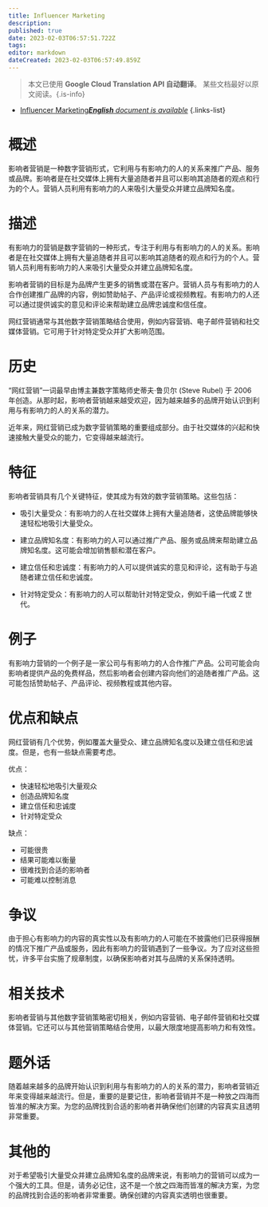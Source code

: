 ```yaml
---
title: Influencer Marketing
description: 
published: true
date: 2023-02-03T06:57:51.722Z
tags: 
editor: markdown
dateCreated: 2023-02-03T06:57:49.859Z
---
```


> 本文已使用 **Google Cloud Translation API 自动翻译**。
某些文档最好以原文阅读。{.is-info}



- [Influencer Marketing***English** document is available*](/en/Knowledge-base/Dictionary/influencer-marketing)
{.links-list}


# 概述
影响者营销是一种数字营销形式，它利用与有影响力的人的关系来推广产品、服务或品牌。影响者是在社交媒体上拥有大量追随者并且可以影响其追随者的观点和行为的个人。营销人员利用有影响力的人来吸引大量受众并建立品牌知名度。

# 描述
有影响力的营销是数字营销的一种形式，专注于利用与有影响力的人的关系。影响者是在社交媒体上拥有大量追随者并且可以影响其追随者的观点和行为的个人。营销人员利用有影响力的人来吸引大量受众并建立品牌知名度。

影响者营销的目标是为品牌产生更多的销售或潜在客户。营销人员与有影响力的人合作创建推广品牌的内容，例如赞助帖子、产品评论或视频教程。有影响力的人还可以通过提供诚实的意见和评论来帮助建立品牌忠诚度和信任度。

网红营销通常与其他数字营销策略结合使用，例如内容营销、电子邮件营销和社交媒体营销。它可用于针对特定受众并扩大影响范围。

# 历史
“网红营销”一词最早由博主兼数字策略师史蒂夫·鲁贝尔 (Steve Rubel) 于 2006 年创造。从那时起，影响者营销越来越受欢迎，因为越来越多的品牌开始认识到利用与有影响力的人的关系的潜力。

近年来，网红营销已成为数字营销策略的重要组成部分。由于社交媒体的兴起和快速接触大量受众的能力，它变得越来越流行。

# 特征
影响者营销具有几个关键特征，使其成为有效的数字营销策略。这些包括：

- 吸引大量受众：有影响力的人在社交媒体上拥有大量追随者，这使品牌能够快速轻松地吸引大量受众。

- 建立品牌知名度：有影响力的人可以通过推广产品、服务或品牌来帮助建立品牌知名度。这可能会增加销售额和潜在客户。

- 建立信任和忠诚度：有影响力的人可以提供诚实的意见和评论，这有助于与追随者建立信任和忠诚度。

- 针对特定受众：有影响力的人可以帮助针对特定受众，例如千禧一代或 Z 世代。

# 例子
有影响力营销的一个例子是一家公司与有影响力的人合作推广产品。公司可能会向影响者提供产品的免费样品，然后影响者会创建内容向他们的追随者推广产品。这可能包括赞助帖子、产品评论、视频教程或其他内容。

# 优点和缺点
网红营销有几个优势，例如覆盖大量受众、建立品牌知名度以及建立信任和忠诚度。但是，也有一些缺点需要考虑。

优点：

- 快速轻松地吸引大量观众
- 创造品牌知名度
- 建立信任和忠诚度
- 针对特定受众

缺点：

- 可能很贵
- 结果可能难以衡量
- 很难找到合适的影响者
- 可能难以控制消息

# 争议
由于担心有影响力的内容的真实性以及有影响力的人可能在不披露他们已获得报酬的情况下推广产品或服务，因此有影响力的营销遇到了一些争议。为了应对这些担忧，许多平台实施了规章制度，以确保影响者对其与品牌的关系保持透明。

# 相关技术
影响者营销与其他数字营销策略密切相关，例如内容营销、电子邮件营销和社交媒体营销。它还可以与其他营销策略结合使用，以最大限度地提高影响力和有效性。

# 题外话
随着越来越多的品牌开始认识到利用与有影响力的人的关系的潜力，影响者营销近年来变得越来越流行。但是，重要的是要记住，影响者营销并不是一种放之四海而皆准的解决方案。为您的品牌找到合适的影响者并确保他们创建的内容真实且透明非常重要。

# 其他的
对于希望吸引大量受众并建立品牌知名度的品牌来说，有影响力的营销可以成为一个强大的工具。但是，请务必记住，这不是一个放之四海而皆准的解决方案，为您的品牌找到合适的影响者非常重要。确保创建的内容真实透明也很重要。